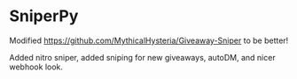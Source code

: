 # SniperPy
Modified https://github.com/MythicalHysteria/Giveaway-Sniper to be better!

Added nitro sniper, added sniping for new giveaways, autoDM, and nicer webhook look.

